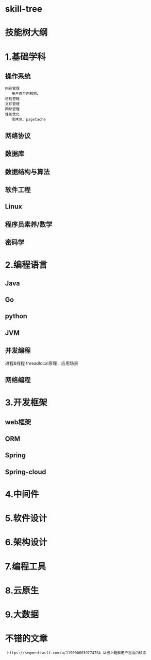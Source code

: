 # skill-tree
# 技能树大纲

# **1.基础学科**
## 操作系统
    内存管理
       用户态与内核态、
    进程管理
    文件管理
    网络管理
    性能优化
       零拷贝、pageCache
## 网络协议
## 数据库
## 数据结构与算法
## 软件工程
## Linux 
## 程序员素养/数学
## 密码学
# 2.编程语言
## Java
## Go
## python
## JVM
## 并发编程
   进程&线程 
   threadlocal原理，应用场景
## 网络编程
# 3.开发框架
## web框架
## ORM
## Spring
## Spring-cloud
# 4.中间件
## 
# 5.软件设计
# 6.架构设计
# 7.编程工具
# 8.云原生
# 9.大数据


# 不错的文章
     https://segmentfault.com/a/1190000039774784 从根上理解用户态与内核态
